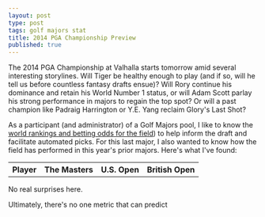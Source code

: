 ```yaml
---
layout: post
type: post
tags: golf majors stat
title: 2014 PGA Championship Preview
published: true
---
```


The 2014 PGA Championship at Valhalla starts tomorrow amid several interesting storylines.  Will Tiger be healthy enough to play (and if so, will he tell us before countless fantasy drafts ensue)?  Will Rory continue his dominance and retain his World Number 1 status, or will Adam Scott parlay his strong performance in majors to regain the top spot?  Or will a past champion like Padraig Harrington or Y.E. Yang reclaim Glory's Last Shot?

As a participant (and administrator) of a Golf Majors pool, I like to know the [world rankings and betting odds for the field](http://www.swingstats.com/draft)) to help inform the draft and facilitate automated picks.  For this last major, I also wanted to know how the field has performed in this year's prior majors.  Here's what I've found:

<table class="table table-striped table-bordered table-condensed">
	<thead>
		<tr>
			<th>Player</th>
			<th>The Masters</th>
			<th>U.S. Open</th>
			<th>British Open</th>
		</tr>			
	</thead>
	<tbody>
		<tr>
		</tr>
	</tbody>
</table>

No real surprises here.

Ultimately, there's no one metric that can predict 